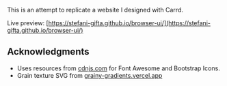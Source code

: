 This is an attempt to replicate a website I designed with Carrd.

Live preview: [https://stefani-gifta.github.io/browser-ui/](https://stefani-gifta.github.io/browser-ui/)

## Acknowledgments

*   Uses resources from [cdnjs.com](https://cdnjs.com/) for Font Awesome and Bootstrap Icons.
*   Grain texture SVG from [grainy-gradients.vercel.app](https://grainy-gradients.vercel.app/)
